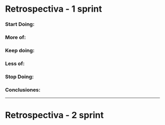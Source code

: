 # Retrospectiva - 1 sprint

### Start Doing:

### More of:

### Keep doing:

### Less of:

### Stop Doing:

### Conclusiones:

-------------------------
# Retrospectiva - 2 sprint
